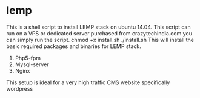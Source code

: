 # lemp
This is a shell script to  install LEMP stack on ubuntu 14.04.
This script can run on a VPS or dedicated server purchased from crazytechindia.com
you can simply run the script.
chmod +x install.sh
./install.sh
This will install the basic required packages and binaries for LEMP stack.
1. Php5-fpm
2. Mysql-server
3. Nginx

This setup is ideal for a very high traffic CMS website specifically wordpress
